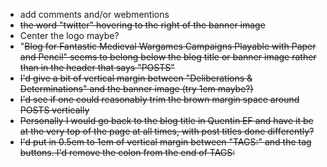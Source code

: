 - add comments and/or webmentions
- ~~the word "twitter" hovering to the right of the banner image~~
- Center the logo maybe?
- "~~Blog for Fantastic Medieval Wargames Campaigns Playable with Paper and Pencil" seems to belong below the blog title or banner image rather than in the header that says "POSTS"~~
- ~~I'd give a bit of vertical margin between "Deliberations & Determinations" and the banner image (try 1em maybe?)~~
- ~~I'd see if one could reasonably trim the brown margin space around POSTS vertically~~
- ~~Personally I would go back to the blog title in Quentin EF and have it be at the very top of the page at all times, with post titles done differently?~~
- ~~I'd put in 0.5em to 1em of vertical margin between "TAGS:" and the tag buttons. I'd remove the colon from the end of TAGS:~~

